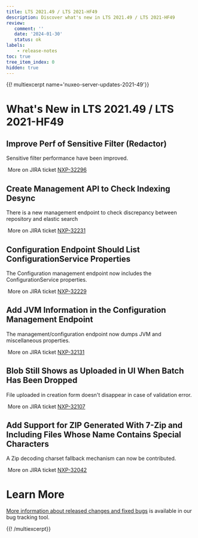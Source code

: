 ```yaml
---
title: LTS 2021.49 / LTS 2021-HF49
description: Discover what's new in LTS 2021.49 / LTS 2021-HF49
review:
   comment: ''
   date: '2024-01-30'
   status: ok
labels:
    - release-notes
toc: true
tree_item_index: 0
hidden: true
---
```


{{! multiexcerpt name='nuxeo-server-updates-2021-49'}}
# What's New in LTS 2021.49 / LTS 2021-HF49

## Improve Perf of Sensitive Filter (Redactor)


Sensitive filter performance have been improved.

<i class="fa fa-long-arrow-right" aria-hidden="true"></i>&nbsp;More on JIRA ticket [NXP-32296](https://jira.nuxeo.com/browse/NXP-32296)

## Create Management API to Check Indexing Desync


There is a new management endpoint to check discrepancy between repository and elastic search

<i class="fa fa-long-arrow-right" aria-hidden="true"></i>&nbsp;More on JIRA ticket [NXP-32231](https://jira.nuxeo.com/browse/NXP-32231)

## Configuration Endpoint Should List ConfigurationService Properties


The Configuration management endpoint now includes the ConfigurationService properties.

<i class="fa fa-long-arrow-right" aria-hidden="true"></i>&nbsp;More on JIRA ticket [NXP-32229](https://jira.nuxeo.com/browse/NXP-32229)

## Add JVM Information in the Configuration Management Endpoint


The management/configuration endpoint now dumps JVM and miscellaneous properties.

<i class="fa fa-long-arrow-right" aria-hidden="true"></i>&nbsp;More on JIRA ticket [NXP-32131](https://jira.nuxeo.com/browse/NXP-32131)

## Blob Still Shows as Uploaded in UI When Batch Has Been Dropped


File uploaded in creation form doesn't disappear in case of validation error.

<i class="fa fa-long-arrow-right" aria-hidden="true"></i>&nbsp;More on JIRA ticket [NXP-32107](https://jira.nuxeo.com/browse/NXP-32107)

## Add Support for ZIP Generated With 7-Zip and Including Files Whose Name Contains Special Characters


A Zip decoding charset fallback mechanism can now be contributed.

<i class="fa fa-long-arrow-right" aria-hidden="true"></i>&nbsp;More on JIRA ticket [NXP-32042](https://jira.nuxeo.com/browse/NXP-32042)


# Learn More

[More information about released changes and fixed bugs](https://jira.nuxeo.com/secure/ReleaseNote.jspa?projectId=10011&version=22672) is available in our bug tracking tool.

{{! /multiexcerpt}}
